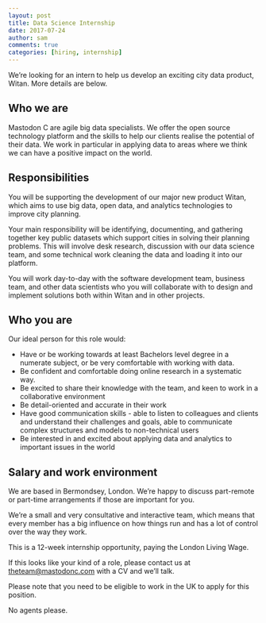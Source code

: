 ```yaml
---
layout: post
title: Data Science Internship
date: 2017-07-24
author: sam
comments: true
categories: [hiring, internship]
---
```


We’re looking for an intern to help us develop an exciting city data product, Witan. More details are below.

<!--more-->

## Who we are

Mastodon C are agile big data specialists. We offer the open source
technology platform and the skills to help our clients realise the
potential of their data. We work in particular in applying data to
areas where we think we can have a positive impact on the world.

## Responsibilities

You will be supporting the development of our major new product Witan,
which aims to use big data, open data, and analytics technologies to
improve city planning.

Your main responsibility will be identifying, documenting, and
gathering together key public datasets which support cities in solving
their planning problems. This will involve desk research, discussion
with our data science team, and some technical work cleaning the data
and loading it into our platform.

You will work day-to-day with the software development team, business
team, and other data scientists who you will collaborate with to
design and implement solutions both within Witan and in other
projects.

## Who you are

Our ideal person for this role would:

 - Have or be working towards at least Bachelors level degree in a
   numerate subject, or be very comfortable with working with data.
 - Be confident and comfortable doing online research in a systematic
   way.
 - Be excited to share their knowledge with the team, and keen to work
   in a collaborative environment
 - Be detail-oriented and accurate in their work
 - Have good communication skills - able to listen to colleagues and
   clients and understand their challenges and goals, able to
   communicate complex structures and models to non-technical users
 - Be interested in and excited about applying data and analytics to
   important issues in the world

## Salary and work environment

We are based in Bermondsey, London. We’re happy to discuss part-remote
or part-time arrangements if those are important for you.

We’re a small and very consultative and interactive team, which means
that every member has a big influence on how things run and has a lot
of control over the way they work.

This is a 12-week internship opportunity, paying the London Living
Wage.

If this looks like your kind of a role, please contact us at
theteam@mastodonc.com with a CV and we’ll talk.

Please note that you need to be eligible to work in the UK to apply
for this position.

No agents please.
